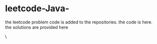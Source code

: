 # leetcode-Java-
the leetcode problem code is added to the repositories.
the code is here.
the solutions are provided here

\


